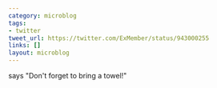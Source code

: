 ```yaml
---
category: microblog
tags:
- twitter
tweet_url: https://twitter.com/ExMember/status/943000255
links: []
layout: microblog
---
```

says &quot;Don't forget to bring a towel!&quot;
